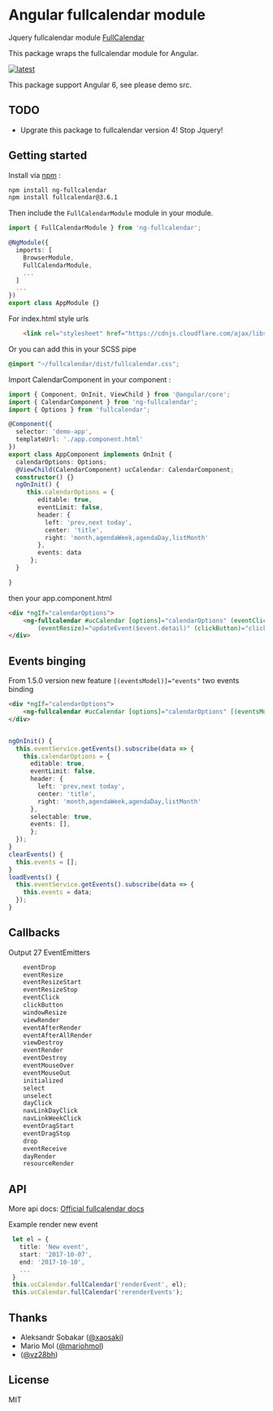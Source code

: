 # Angular fullcalendar module
Jquery fullcalendar module [FullCalendar](https://fullcalendar.io) 

This package wraps the fullcalendar module for Angular.

[![latest](https://img.shields.io/npm/v/calendangular/latest.svg)](https://www.npmjs.com/package/calendangular) 
<!-- [![Npm Downloads](https://img.shields.io/npm/dt/ng-fullcalendar.svg?maxAge=2592000)](https://www.npmjs.com/package/ng-fullcalendar) -->


This package support Angular 6, see please demo src.

## TODO

 - Upgrate this package to fullcalendar version 4! Stop Jquery!

## Getting started

Install via [npm](http://npmjs.com) :

```bash
npm install ng-fullcalendar
npm install fullcalendar@3.6.1
```

Then include the `FullCalendarModule` module in your module.

```typescript
import { FullCalendarModule } from 'ng-fullcalendar';

@NgModule({
  imports: [
    BrowserModule,
    FullCalendarModule,
    ...
  ]
  ...
})
export class AppModule {}
```
For index.html style urls

```html
    <link rel="stylesheet" href="https://cdnjs.cloudflare.com/ajax/libs/fullcalendar/3.6.1/fullcalendar.min.css">
```

Or you can add this in your SCSS pipe 

```scss
@import "~/fullcalendar/dist/fullcalendar.css";
```

Import CalendarComponent in your component :

```typescript
import { Component, OnInit, ViewChild } from '@angular/core';
import { CalendarComponent } from 'ng-fullcalendar';
import { Options } from 'fullcalendar';

@Component({
  selector: 'demo-app',
  templateUrl: './app.component.html'
})
export class AppComponent implements OnInit {
  calendarOptions: Options;
  @ViewChild(CalendarComponent) ucCalendar: CalendarComponent;
  constructor() {}
  ngOnInit() {
     this.calendarOptions = {
        editable: true,
        eventLimit: false,
        header: {
          left: 'prev,next today',
          center: 'title',
          right: 'month,agendaWeek,agendaDay,listMonth'
        },
        events: data
      };
  }

}
```
then your app.component.html

```html
<div *ngIf="calendarOptions">
    <ng-fullcalendar #ucCalendar [options]="calendarOptions" (eventClick)="eventClick($event.detail)" (eventDrop)="updateEvent($event.detail)"
        (eventResize)="updateEvent($event.detail)" (clickButton)="clickButton($event.detail)"></ng-fullcalendar>
</div>
```

## Events binging

From 1.5.0 version new feature `[(eventsModel)]="events"` two events binding

```html
<div *ngIf="calendarOptions">
    <ng-fullcalendar #ucCalendar [options]="calendarOptions" [(eventsModel)]="events"></ng-fullcalendar>
</div>
```

```ts

ngOnInit() {
  this.eventService.getEvents().subscribe(data => {
    this.calendarOptions = {
      editable: true,
      eventLimit: false,
      header: {
        left: 'prev,next today',
        center: 'title',
        right: 'month,agendaWeek,agendaDay,listMonth'
      },
      selectable: true,
      events: [],
      };
  });
}
clearEvents() {
  this.events = [];
}
loadEvents() {
  this.eventService.getEvents().subscribe(data => {
    this.events = data;
  });
}

```

## Callbacks
Output 27 EventEmitters
```typescript
    eventDrop
    eventResize
    eventResizeStart
    eventResizeStop
    eventClick
    clickButton
    windowResize
    viewRender
    eventAfterRender
    eventAfterAllRender
    viewDestroy
    eventRender
    eventDestroy
    eventMouseOver
    eventMouseOut
    initialized
    select
    unselect
    dayClick
    navLinkDayClick
    navLinkWeekClick
    eventDragStart
    eventDragStop
    drop
    eventReceive
    dayRender
    resourceRender

```
## API

More api docs: [Official fullcalendar docs](https://fullcalendar.io/docs/)

Example render new event
```typescript
 let el = {
   title: 'New event',
   start: '2017-10-07',
   end: '2017-10-10',
   ...
 }
 this.ucCalendar.fullCalendar('renderEvent', el);
 this.ucCalendar.fullCalendar('rerenderEvents');
```


## Thanks

- Aleksandr Sobakar ([@xaosaki](https://github.com/xaosaki))
- Mario Mol ([@mariohmol](https://github.com/mariohmol))
- ([@vz28bh](https://github.com/vz28bh))

## License

MIT
